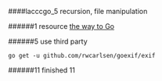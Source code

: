 ####lacccgo_5
recursion, file manipulation

######1
resource
[the way to Go](https://sites.google.com/site/thewaytogo2012/Downhome/Topic3)

######5
use third party
```
go get -u github.com/rwcarlsen/goexif/exif
```
######11
finished 11